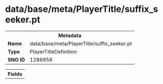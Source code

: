 <h1>data/base/meta/PlayerTitle/suffix_seeker.pt</h1><table><tr><th colspan="100%">Metadata</th></tr><tr><td><b>Name</b></td><td>data/base/meta/PlayerTitle/suffix_seeker.pt</td></tr><tr><td><b>Type</b></td><td>PlayerTitleDefinition</td></tr><tr><td><b>SNO ID</b></td><td>1286958</td></tr></table>

<table><tr><th colspan="100%">Fields</th></tr></table>

